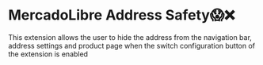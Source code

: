 # MercadoLibre Address Safety😱❌

This extension allows the user to hide the address from the navigation bar, address settings and product page when the switch configuration button of the extension is enabled
